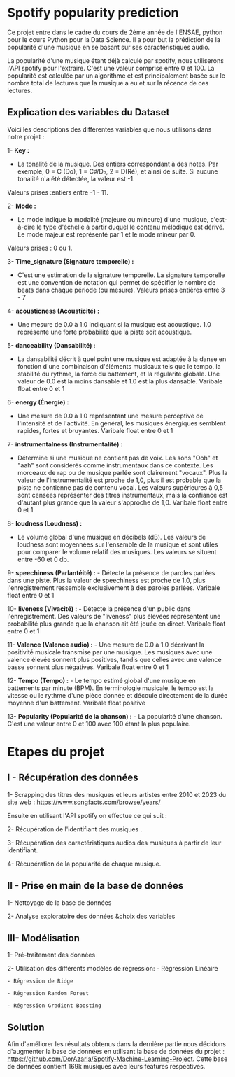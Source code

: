 
# Spotify popularity prediction

Ce projet entre dans le cadre du cours de 2ème année de l'ENSAE, python pour le cours Python pour la Data Science. Il a pour but la prédiction de la popularité d'une musique en se basant sur ses caractéristiques audio.

La popularité d'une musique étant déjà calculé par spotify, nous utiliserons l'API spotify pour l'extraire. C'est une valeur comprise entre 0 et 100. La popularité est calculée par un algorithme et est principalement basée sur le nombre total de lectures que la musique a eu et sur la récence de ces lectures.








## Explication des variables du Dataset

Voici les descriptions des différentes variables que nous utilisons dans notre projet :


1-  **Key :**
   - La tonalité de la musique. Des entiers correspondant à des notes. Par exemple, 0 = C (Do), 1 = C♯/D♭, 2 = D(Ré), et ainsi de suite. Si aucune tonalité n'a été détectée, la valeur est -1.

Valeurs prises :entiers entre -1 - 11. 

2-  **Mode :**
   - Le mode indique la modalité (majeure ou mineure) d'une musique, c'est-à-dire le type d'échelle à partir duquel le contenu mélodique est dérivé. Le mode majeur est représenté par 1 et le mode mineur par 0.

Valeurs prises : 0 ou 1.

3-  **Time_signature (Signature temporelle) :**
   - C'est une estimation de la signature temporelle. La signature temporelle est une convention de notation qui permet de spécifier le nombre de beats dans chaque période (ou mesure).
Valeurs prises entières entre 3 - 7

4- **acousticness (Acousticité) :**
   - Une mesure de 0.0 à 1.0 indiquant si la musique est acoustique. 1.0 représente une forte probabilité que la piste soit acoustique.

5- **danceability (Dansabilité) :**
   - La dansabilité décrit à quel point une musique est adaptée à la danse en fonction d'une combinaison d'éléments musicaux tels que le tempo, la stabilité du rythme, la force du battement, et la régularité globale. Une valeur de 0.0 est la moins dansable et 1.0 est la plus dansable.
   Varibale float entre 0 et 1

6- **energy (Énergie) :**
   - Une mesure de 0.0 à 1.0 représentant une mesure perceptive de l'intensité et de l'activité. En général, les musiques énergiques semblent rapides, fortes et bruyantes.
   Varibale float entre 0 et 1


7- **instrumentalness (Instrumentalité) :**
   - Détermine si une musique ne contient pas de voix.
Les sons "Ooh" et "aah" sont considérés comme instrumentaux dans ce contexte. Les morceaux de rap ou de musique parlée sont clairement "vocaux". Plus la valeur de l'instrumentalité est proche de 1,0, plus il est probable que la piste ne contienne pas de contenu vocal. Les valeurs supérieures à 0,5 sont censées représenter des titres instrumentaux, mais la confiance est d'autant plus grande que la valeur s'approche de 1,0.
   Varibale float entre 0 et 1


8- **loudness (Loudness) :**
   - Le volume global d'une musique en décibels (dB). Les valeurs de loudness sont moyennées sur l'ensemble de la musique et sont utiles pour comparer le volume relatif des musiques.
   Les valeurs se situent entre -60 et 0 db.

9- **speechiness (Parlantéité) :**
    - Détecte la présence de paroles parlées dans une piste. Plus la valeur de speechiness est proche de 1.0, plus l'enregistrement ressemble exclusivement à des paroles parlées.
       Varibale float entre 0 et 1

10- **liveness (Vivacité) :**
    - Détecte la présence d'un public dans l'enregistrement. Des valeurs de "liveness" plus élevées représentent une probabilité plus grande que la chanson ait été jouée en direct.
       Varibale float entre 0 et 1


11- **Valence (Valence audio) :**
    - Une mesure de 0.0 à 1.0 décrivant la positivité musicale transmise par une musique. Les musiques avec une valence élevée sonnent plus positives, tandis que celles avec une valence basse sonnent plus négatives.
       Varibale float entre 0 et 1

12- **Tempo (Tempo) :**
    - Le tempo estimé global d'une musique en battements par minute (BPM). En terminologie musicale, le tempo est la vitesse ou le rythme d'une pièce donnée et découle directement de la durée moyenne d'un battement.
       Varibale float positive

13- **Popularity (Popularité de la chanson) :**
    - La popularité d'une chanson. C'est une valeur entre 0 et 100 avec 100 étant la plus populaire.


# Etapes du projet
## I - Récupération des données

1-  Scrapping des titres des musiques et leurs artistes entre 2010 et 2023 du site web : https://www.songfacts.com/browse/years/

Ensuite en utilisant l'API spotify on effectue ce qui suit : 

2-  Récupération de l'identifiant des musiques .

3-  Récupération des caractéristiques audios des musiques à partir de leur identifiant.

4-  Récupération de la popularité de chaque musique.
## II - Prise en main de la base de données

1- Nettoyage de la base de données

2- Analyse exploratoire des données &choix des variables
## III- Modélisation 

1- Pré-traitement des données

2- Utilisation des différents modèles de régression: 
    - Régression Linéaire

    - Régression de Ridge

    - Régression Random Forest 

    - Régression Gradient Boosting
## Solution 

Afin d'améliorer les résultats obtenus dans la dernière partie nous décidons d'augmenter la base de données en utilisant la base de données du projet : https://github.com/DorAzaria/Spotify-Machine-Learning-Project. Cette base de données contient 169k musiques avec leurs features respectives. 
